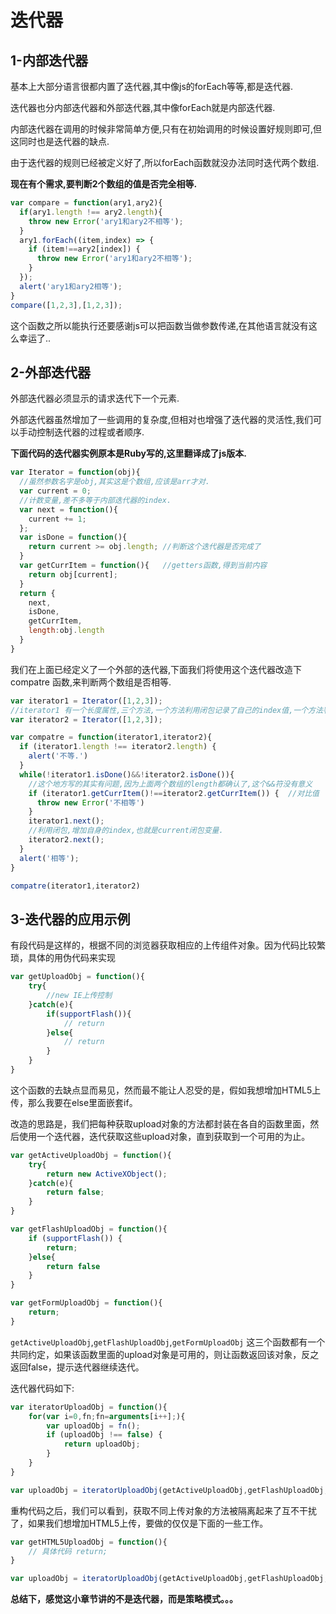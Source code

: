 # 迭代器

## 1-内部迭代器
基本上大部分语言很都内置了迭代器,其中像js的forEach等等,都是迭代器.
  
迭代器也分内部迭代器和外部迭代器,其中像forEach就是内部迭代器.
  
内部迭代器在调用的时候非常简单方便,只有在初始调用的时候设置好规则即可,但这同时也是迭代器的缺点.
  
由于迭代器的规则已经被定义好了,所以forEach函数就没办法同时迭代两个数组.

**现在有个需求,要判断2个数组的值是否完全相等.**
```js
var compare = function(ary1,ary2){
  if(ary1.length !== ary2.length){
    throw new Error('ary1和ary2不相等');
  }    
  ary1.forEach((item,index) => {
    if (item!==ary2[index]) {
      throw new Error('ary1和ary2不相等');
    }
  });
  alert('ary1和ary2相等');
}
compare([1,2,3],[1,2,3]);
```
这个函数之所以能执行还要感谢js可以把函数当做参数传递,在其他语言就没有这么幸运了..

## 2-外部迭代器
外部迭代器必须显示的请求迭代下一个元素.

外部迭代器虽然增加了一些调用的复杂度,但相对也增强了迭代器的灵活性,我们可以手动控制迭代器的过程或者顺序.

**下面代码的迭代器实例原本是Ruby写的,这里翻译成了js版本.**
```js
var Iterator = function(obj){ 
  //虽然参数名字是obj,其实这是个数组,应该是arr才对.
  var current = 0;            
  //计数变量,差不多等于内部迭代器的index.
  var next = function(){      
    current += 1;           
  };
  var isDone = function(){    
    return current >= obj.length; //判断这个迭代器是否完成了
  }
  var getCurrItem = function(){   //getters函数,得到当前内容
    return obj[current];
  }
  return {  
    next,
    isDone,
    getCurrItem,
    length:obj.length
  }
}
```
我们在上面已经定义了一个外部的迭代器,下面我们将使用这个迭代器改造下 compatre 函数,来判断两个数组是否相等.
```js
var iterator1 = Iterator([1,2,3]);
//iterator1 有一个长度属性,三个方法,一个方法利用闭包记录了自己的index值,一个方法判断自己是不是已经遍历完毕了,一个方法得到自己当前index的值.
var iterator2 = Iterator([1,2,3]);

var compatre = function(iterator1,iterator2){
  if (iterator1.length !== iterator2.length) {
    alert('不等.')
  }
  while(!iterator1.isDone()&&!iterator2.isDone()){
    //这个地方写的其实有问题,因为上面两个数组的length都确认了,这个&&符没有意义
    if (iterator1.getCurrItem()!==iterator2.getCurrItem()) {  //对比值
      throw new Error('不相等')
    }
    iterator1.next(); 
    //利用闭包,增加自身的index,也就是current闭包变量.
    iterator2.next();
  }
  alert('相等');
}

compatre(iterator1,iterator2)
```

## 3-迭代器的应用示例
有段代码是这样的，根据不同的浏览器获取相应的上传组件对象。因为代码比较繁琐，具体的用伪代码来实现
```js
var getUploadObj = function(){
    try{
        //new IE上传控制
    }catch(e){
        if(supportFlash()){
            // return
        }else{
            // return
        }
    }
}
```
这个函数的去缺点显而易见，然而最不能让人忍受的是，假如我想增加HTML5上传，那么我要在else里面嵌套if。

改造的思路是，我们把每种获取upload对象的方法都封装在各自的函数里面，然后使用一个迭代器，迭代获取这些upload对象，直到获取到一个可用的为止。
```js
var getActiveUploadObj = function(){
    try{
        return new ActiveXObject();
    }catch(e){
        return false;
    }
}

var getFlashUploadObj = function(){
    if (supportFlash()) {
        return;
    }else{
        return false
    }
}

var getFormUploadObj = function(){
    return;
}
```
`getActiveUploadObj`,`getFlashUploadObj`,`getFormUploadObj` 这三个函数都有一个共同约定，如果该函数里面的upload对象是可用的，则让函数返回该对象，反之返回false，提示迭代器继续迭代。

迭代器代码如下:
```js
var iteratorUploadObj = function(){
    for(var i=0,fn;fn=arguments[i++];){
        var uploadObj = fn();
        if (uploadObj !== false) {
            return uploadObj;
        }
    }
}

var uploadObj = iteratorUploadObj(getActiveUploadObj,getFlashUploadObj,getFormUploadObj);
```
重构代码之后，我们可以看到，获取不同上传对象的方法被隔离起来了互不干扰了，如果我们想增加HTML5上传，要做的仅仅是下面的一些工作。
```js
var getHTML5UploadObj = function(){
    // 具体代码 return;
}

var uploadObj = iteratorUploadObj(getActiveUploadObj,getFlashUploadObj,getFormUploadObj,getHTML5UploadObj);
```
**总结下，感觉这小章节讲的不是迭代器，而是策略模式。。。**
